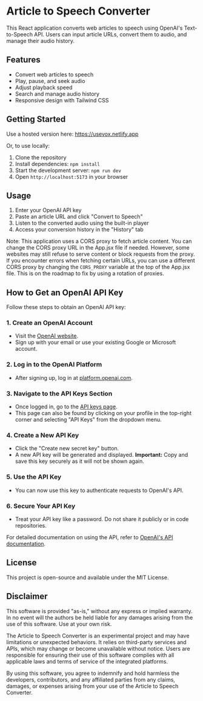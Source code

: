 # Article to Speech Converter

This React application converts web articles to speech using OpenAI's Text-to-Speech API. Users can input article URLs, convert them to audio, and manage their audio history.

## Features

- Convert web articles to speech
- Play, pause, and seek audio
- Adjust playback speed
- Search and manage audio history
- Responsive design with Tailwind CSS

## Getting Started

Use a hosted version here: https://usevox.netlify.app

Or, to use locally:

1. Clone the repository
2. Install dependencies: `npm install`
3. Start the development server: `npm run dev`
4. Open `http://localhost:5173` in your browser

## Usage

1. Enter your OpenAI API key
2. Paste an article URL and click "Convert to Speech"
3. Listen to the converted audio using the built-in player
4. Access your conversion history in the "History" tab

Note: This application uses a CORS proxy to fetch article content. You can change the CORS proxy URL in the App.jsx file if needed. However, some websites may still refuse to serve content or block requests from the proxy. If you encounter errors when fetching certain URLs, you can use a different CORS proxy by changing the `CORS_PROXY` variable at the top of the App.jsx file. This is on the roadmap to fix by using a rotation of proxies.

## How to Get an OpenAI API Key

Follow these steps to obtain an OpenAI API key:

### 1. **Create an OpenAI Account**

- Visit the [OpenAI website](https://platform.openai.com/signup).
- Sign up with your email or use your existing Google or Microsoft account.

### 2. **Log in to the OpenAI Platform**

- After signing up, log in at [platform.openai.com](https://platform.openai.com/login).

### 3. **Navigate to the API Keys Section**

- Once logged in, go to the [API keys page](https://platform.openai.com/account/api-keys).
- This page can also be found by clicking on your profile in the top-right corner and selecting "API Keys" from the dropdown menu.

### 4. **Create a New API Key**

- Click the "Create new secret key" button.
- A new API key will be generated and displayed. **Important:** Copy and save this key securely as it will not be shown again.

### 5. **Use the API Key**

- You can now use this key to authenticate requests to OpenAI's API.

### 6. **Secure Your API Key**

- Treat your API key like a password. Do not share it publicly or in code repositories.

For detailed documentation on using the API, refer to [OpenAI's API documentation](https://platform.openai.com/docs).

## License

This project is open-source and available under the MIT License.

## Disclaimer

This software is provided "as-is," without any express or implied warranty. In no event will the authors be held liable for any damages arising from the use of this software. Use at your own risk.

The Article to Speech Converter is an experimental project and may have limitations or unexpected behaviors. It relies on third-party services and APIs, which may change or become unavailable without notice. Users are responsible for ensuring their use of this software complies with all applicable laws and terms of service of the integrated platforms.

By using this software, you agree to indemnify and hold harmless the developers, contributors, and any affiliated parties from any claims, damages, or expenses arising from your use of the Article to Speech Converter.
